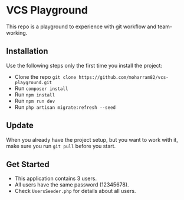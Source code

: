 # VCS Playground

This repo is a playground to experience with git workflow and team-working.

## Installation

Use the following steps only the first time you install the project:

- Clone the repo `git clone https://github.com/moharram82/vcs-playground.git`
- Run `composer install`
- Run `npm install`
- Run `npm run dev`
- Run `php artisan migrate:refresh --seed`

## Update

When you already have the project setup, but you want to work with it, make sure you run `git pull` before you start.

## Get Started

- This application contains 3 users.
- All users have the same password (12345678).
- Check `UsersSeeder.php` for details about all users.
